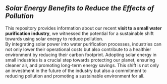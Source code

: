 ## <i>Solar Energy Benefits to Reduce the Effects of Pollution</i>

This repository provides information about our recent <b> visit to a small water purification industry</b>, we witnessed the potential for a sustainable shift towards using solar energy to reduce pollution.<br> By integrating solar power into water purification processes, industries can not only lower their operational costs but also contribute to a healthier environment by reducing their carbon footprint. Adopting solar energy in small industries is a crucial step towards protecting our planet, ensuring cleaner air, and promoting long-term energy savings. This shift is not only an investment in the future of the industry but also a commitment to reducing pollution and promoting a sustainable environment for all.
